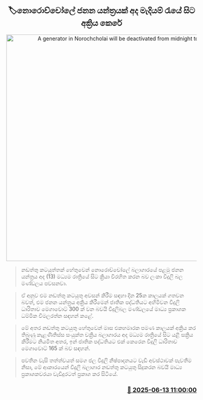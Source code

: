 <p align='center'><b><h2 align='center' title='A generator in Norochcholai will be deactivated from midnight today'>🏷නොරොච්චෝලේ ජනන යන්ත්‍රයක් අද මැදියම් රැයේ සිට අක්‍රිය කෙරේ</h2></b></p>
<p align='center'><img src='https://helakuru.sgp1.cdn.digitaloceanspaces.com/esana/images/lib/norochcholai[1].jpg' width='600' alt='A generator in Norochcholai will be deactivated from midnight today'></p>

> නඩත්තු කටයුත්තක් හේතුවෙන් නොරොච්චෝලේ බලාගාරයේ පළමු ජනන යන්ත්‍රය අද (13) මධ්‍යම රාත්‍රියේ සිට ක්‍රියා විරහිත කරන බව ලංකා විදුලි බල මණ්ඩලය පවසනවා.

> ඒ අනුව එම නඩත්තු කටයුතු අවසන් කිරීම සඳහා දින 25ක කාලයක් ගතවන බවත්, එම ජනන යන්ත්‍රය අක්‍රිය කිරීමෙන් ජාතික පද්ධතියට අහිමිවන විදුලි ධාරිතාව මෙගාවොට් 300 ක් වන බවයි විදුලිබල මණ්ඩලයේ මාධ්‍ය ප්‍රකාශක ධම්මික විමලරත්න සඳහන් කළේ.

> මේ අතර නඩත්තු කටයුතු හේතුවෙන් මාස එකහමාරක පමණ කාලයක් අක්‍රිය කර තිබුණු කැළණිතිස්ස සංයුක්ත චක්‍රීය බලාගාරය අද මධ්‍යම රාත්‍රියේ සිට යළි සක්‍රිය කිරීමට නියමිත අතර, ඉන් ජාතික පද්ධතියට එක් කෙරෙන විදුලි ධාරිතාව මෙගාවොට් 165 ක් බව සඳහන්.

> පවතින වැසි තත්ත්වයත් සමග ජල විදුලි නිෂ්පාදනයට වැඩි අවස්ථාවක් පැවතීම නිසා, මේ ආකාරයෙන් විදුලි බලාගාර නඩත්තු කටයුතු සිදුකරන බවයි මාධ්‍ය ප්‍රකාශකවරයා වැඩිදුරටත් ප්‍රකාශ කර සිටියේ.



<h3 align='right'><a href='https://www.helakuru.lk/esana/p/110962/'>📅 2025-06-13 11:00:00</a></h3>
